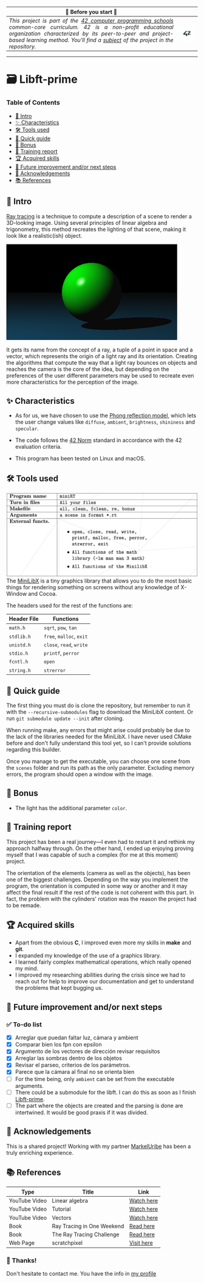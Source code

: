 <!-- filepath: /Users/pedropalomares/42/Libft-prime/README.md -->
<div align="left">

| 🔔 **Before you start** 🔔 |  |
|----------------------------|--|
| <div align="justify">*This project is part of the [42 computer programming schools](https://www.42network.org/) common-core curriculum. 42 is a non-profit educational organization characterized by its peer-to-peer and project-based learning method. You'll find a [subject](en.subject.pdf) of the project in the repository.*</div> | <img src="https://github.com/palgarob/Libft-prime/blob/main/img/ft_logo.png" alt="42 logo" align="right"> |

</div>

---

# 🗃️ Libft-prime

### Table of Contents

- [🛫 Intro ](#-intro)
- [✨ Characteristics](#-characteristics)
- [🛠️ Tools used](#️-tools-used)
- [🚀 Quick guide](#-quick-guide)
- [🎨 Bonus](#-bonus)
- [📖 Training report](#-training-report)
- [🏆 Acquired skills](#-acquired-skills)
- [🔧 Future improvement and/or next steps](#-future-improvement-andor-next-steps)
- [🤝 Acknowledgements](#-acknowledgements)
- [📚 References](#-references)

## 🛫 Intro

[Ray tracing](https://en.wikipedia.org/wiki/Ray_tracing_(graphics)) is a technique to compute a description
of a scene to render a 3D-looking image. Using several principles of linear algebra and trigonometry,
this method recreates the lighting of that scene, making it look like a realistic(ish) object.

![Simple Sphere](https://github.com/palgarob/miniRT/blob/main/img/simple_sphere.png)

It gets its name from the concept of a ray, a tuple of a point in space and a vector, which represents the
origin of a light ray and its orientation. Creating the algorithms that compute the way that a light ray bounces
on objects and reaches the camera is the core of the idea, but depending on the preferences of the user
different parameters may be used to recreate even more characteristics for the perception of the image.

## ✨ Characteristics

- As for us, we have chosen to use the [Phong reflection model](https://en.wikipedia.org/wiki/Phong_reflection_model),
which lets the user change values like `diffuse`, `ambient`, `brightness`, `shininess` and `specular`.

- The code follows the [42 Norm](https://github.com/42School/norminette/blob/master/pdf/en.norm.pdf) standard
in accordance with the 42 evaluation criteria.

- This program has been tested on Linux and macOS.

## 🛠️ Tools used
![Tools used](https://github.com/palgarob/miniRT/blob/main/img/tools.png)
The [MiniLibX](https://github.com/42-Fundacion-Telefonica/MLX42.git) is a tiny graphics library that allows you to do the most basic things for rendering something on screens without any knowledge of X-Window and Cocoa.

The headers used for the rest of the functions are:

| Header File  | Functions                  |
|--------------|----------------------------|
| `math.h`     | `sqrt`, `pow`, `tan`       |
| `stdlib.h`   | `free`, `malloc`, `exit`   |
| `unistd.h`   | `close`, `read`, `write`   |
| `stdio.h`    | `printf`, `perror`         |
| `fcntl.h`    | `open`                     |
| `string.h`   | `strerror`                 |

## 🚀 Quick guide

The first thing you must do is clone the repository, but remember to run it with the `--recursive-submodules` flag to download the MiniLibX content. Or run `git submodule update --init` after cloning.

When running make, any errors that might arise could probably be due to the lack of the libraries needed for the MiniLibX. I have never used CMake before and don't fully understand this tool yet, so I can't provide solutions regarding this builder.

Once you manage to get the executable, you can choose one scene from the `scenes` folder and run its path as the only parameter. Excluding memory errors, the program should open a window with the image.

## 🎨 Bonus

- The light has the additional parameter `color`.

## 📖 Training report

This project has been a real journey—I even had to restart it and rethink my approach halfway through. On the other hand, I ended up enjoying proving myself that I was capable of such a complex (for me at this moment) project.

The orientation of the elements (camera as well as the objects), has been one of the biggest challenges. Depending on the way you implement the program, the orientation is computed in some way or another and it may affect the final result if the rest of the code is not coherent with this part. In fact, the problem with the cylinders' rotation was the reason the project had to be remade.

## 🏆 Acquired skills

- Apart from the obvious **C**, I improved even more my skills in **make** and **git**.
- I expanded my knowledge of the use of a graphics library.
- I learned fairly complex mathematical operations, which really opened my mind.
- I improved my researching abilities during the crisis since we had to reach out for help to improve our documentation and get to understand the problems that kept bugging us.

## 🔧 Future improvement and/or next steps

### ✅ To-do list

- [x] Arreglar que puedan faltar luz, cámara y ambient
- [x] Comparar bien los fpn con epsilon
- [x] Argumento de los vectores de dirección revisar requisitos
- [x] Arreglar las sombras dentro de los objetos
- [x] Revisar el parseo, criterios de los parámetros.
- [x] Parece que la cámara al final no se orienta bien
- [ ] For the time being, only `ambient` can be set from the executable arguments.
- [ ] There could be a submodule for the libft. I can do this as soon as I finish [Libft-prime](https://github.com/palgarob/Libft-prime).
- [ ] The part where the objects are created and the parsing is done are intertwined. It would be good praxis if it was divided.

## 🤝 Acknowledgements

This is a shared project! Working with my partner [MarkelUribe](https://github.com/MarkelUribe) has been a truly enriching experience.

## 📚 References

| Type          | Title                                                                 | Link                                                                 |
|---------------|-----------------------------------------------------------------------|----------------------------------------------------------------------|
| YouTube Video | Linear algebra                                                       | [Watch here](https://www.youtube.com/watch?v=fNk_zzaMoSs&list=PLZHQObOWTQDPD3MizzM2xVFitgF8hE_ab) |
| YouTube Video | Tutorial                                                             | [Watch here](https://www.youtube.com/watch?v=RIgc5J_ZGu8&list=PLAqGIYgEAxrUO6ODA0pnLkM2UOijerFPv) |
| YouTube Video | Vectors                                                              | [Watch here](https://youtu.be/Ej3ZVxljJfo?si=9LpRtvTOOULlAH8K)       |
| Book          | Ray Tracing in One Weekend                                           | [Read here](https://raytracing.github.io/books/RayTracingInOneWeekend.html) |
| Book          | The Ray Tracing Challenge                                            | [Read here](http://raytracerchallenge.com/) |
| Web Page      | scratchpixel                                                         | [Visit here](https://raytracing.github.io/books/RayTracingInOneWeekend.html) |

### 🎉 Thanks!
Don't hesitate to contact me. You have the info in [my profile](https://github.com/palgarob)
